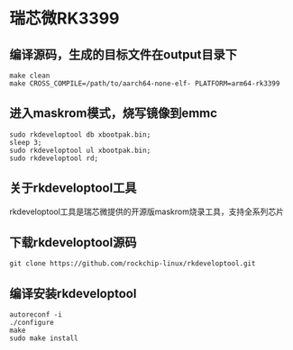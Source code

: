 # 瑞芯微RK3399 <!-- {docsify-ignore} -->

## 编译源码，生成的目标文件在output目录下
```shell
make clean
make CROSS_COMPILE=/path/to/aarch64-none-elf- PLATFORM=arm64-rk3399
```

## 进入maskrom模式，烧写镜像到emmc
```shell
sudo rkdeveloptool db xbootpak.bin;
sleep 3;
sudo rkdeveloptool ul xbootpak.bin;
sudo rkdeveloptool rd;
```

## 关于rkdeveloptool工具

rkdeveloptool工具是瑞芯微提供的开源版maskrom烧录工具，支持全系列芯片

## 下载rkdeveloptool源码
```shell
git clone https://github.com/rockchip-linux/rkdeveloptool.git
```

## 编译安装rkdeveloptool
```shell
autoreconf -i
./configure
make
sudo make install
```
